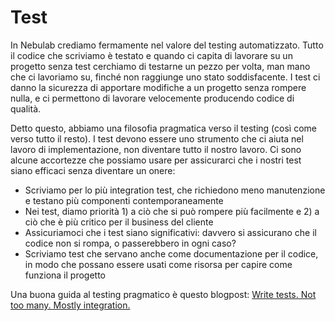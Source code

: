 # Test

In Nebulab crediamo fermamente nel valore del testing automatizzato. Tutto il codice che scriviamo
è testato e quando ci capita di lavorare su un progetto senza test cerchiamo di testarne un pezzo
per volta, man mano che ci lavoriamo su, finché non raggiunge uno stato soddisfacente. I test ci
danno la sicurezza di apportare modifiche a un progetto senza rompere nulla, e ci permettono di
lavorare velocemente producendo codice di qualità.

Detto questo, abbiamo una filosofia pragmatica verso il testing (così come verso tutto il resto).
I test devono essere uno strumento che ci aiuta nel lavoro di implementazione, non diventare tutto
il nostro lavoro. Ci sono alcune accortezze che possiamo usare per assicurarci che i nostri test
siano efficaci senza diventare un onere:

- Scriviamo per lo più integration test, che richiedono meno manutenzione e testano più componenti
contemporaneamente
- Nei test, diamo priorità 1) a ciò che si può rompere più facilmente e 2) a ciò che è più critico
per il business del cliente
- Assicuriamoci che i test siano significativi: davvero si assicurano che il codice non si rompa,
o passerebbero in ogni caso?
- Scriviamo test che servano anche come documentazione per il codice, in modo che possano essere
usati come risorsa per capire come funziona il progetto

Una buona guida al testing pragmatico è questo blogpost: 
[Write tests. Not too many. Mostly integration.](https://blog.kentcdodds.com/write-tests-not-too-many-mostly-integration-5e8c7fff591c)
